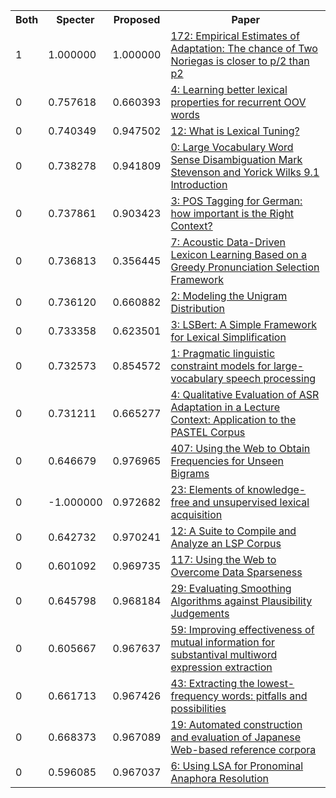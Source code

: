 <html><table><tr>
<th>Both</th>
<th>Specter</th>
<th>Proposed</th>
<th>Paper</th>
</tr>
<tr>
<td>1</td>
<td>1.000000</td>
<td>1.000000</td>
<td><a href="https://www.semanticscholar.org/paper/efada5827fd7eedecb4a7dc101caa4509a9f770f">172: Empirical Estimates of Adaptation: The chance of Two Noriegas is closer to p/2 than p2</a></td>
</tr>
<tr>
<td>0</td>
<td>0.757618</td>
<td>0.660393</td>
<td><a href="https://www.semanticscholar.org/paper/0ad6afe9e7d8a81442eafb621c9f507fbc15420d">4: Learning better lexical properties for recurrent OOV words</a></td>
</tr>
<tr>
<td>0</td>
<td>0.740349</td>
<td>0.947502</td>
<td><a href="https://www.semanticscholar.org/paper/7122e15d778982253ffb6a355c00d48bf90e81c5">12: What is Lexical Tuning?</a></td>
</tr>
<tr>
<td>0</td>
<td>0.738278</td>
<td>0.941809</td>
<td><a href="https://www.semanticscholar.org/paper/77a0d60da8855b18c6f3358295b63e34671fb6e7">0: Large Vocabulary Word Sense Disambiguation Mark Stevenson and Yorick Wilks 9.1 Introduction</a></td>
</tr>
<tr>
<td>0</td>
<td>0.737861</td>
<td>0.903423</td>
<td><a href="https://www.semanticscholar.org/paper/22f67bec1a05816213c150966d2db4e06c226dd5">3: POS Tagging for German: how important is the Right Context?</a></td>
</tr>
<tr>
<td>0</td>
<td>0.736813</td>
<td>0.356445</td>
<td><a href="https://www.semanticscholar.org/paper/0884c2ffd34af1c6d0b9cc5aa08f9efac604fd60">7: Acoustic Data-Driven Lexicon Learning Based on a Greedy Pronunciation Selection Framework</a></td>
</tr>
<tr>
<td>0</td>
<td>0.736120</td>
<td>0.660882</td>
<td><a href="https://www.semanticscholar.org/paper/c4ff1df07755699b76c9f6a7891b6c67a15a320f">2: Modeling the Unigram Distribution</a></td>
</tr>
<tr>
<td>0</td>
<td>0.733358</td>
<td>0.623501</td>
<td><a href="https://www.semanticscholar.org/paper/5be4a94f693efaf2167e021349677ed9baa21e03">3: LSBert: A Simple Framework for Lexical Simplification</a></td>
</tr>
<tr>
<td>0</td>
<td>0.732573</td>
<td>0.854572</td>
<td><a href="https://www.semanticscholar.org/paper/fb570a1f380f18a946bc318d828ff45fc0bb3686">1: Pragmatic linguistic constraint models for large-vocabulary speech processing</a></td>
</tr>
<tr>
<td>0</td>
<td>0.731211</td>
<td>0.665277</td>
<td><a href="https://www.semanticscholar.org/paper/e2d6614b1fc90fce21d47f2ceced68690222d042">4: Qualitative Evaluation of ASR Adaptation in a Lecture Context: Application to the PASTEL Corpus</a></td>
</tr>
<tr>
<td>0</td>
<td>0.646679</td>
<td>0.976965</td>
<td><a href="https://www.semanticscholar.org/paper/5dfed29550d75cca99019aa52d40038dcb23b3cb">407: Using the Web to Obtain Frequencies for Unseen Bigrams</a></td>
</tr>
<tr>
<td>0</td>
<td>-1.000000</td>
<td>0.972682</td>
<td><a href="https://www.semanticscholar.org/paper/1178fef1e14b59576a8664ca10e33dee091f631e">23: Elements of knowledge-free and unsupervised lexical acquisition</a></td>
</tr>
<tr>
<td>0</td>
<td>0.642732</td>
<td>0.970241</td>
<td><a href="https://www.semanticscholar.org/paper/3a3bae987300f2c4e6295895cac50c3f407c4ae0">12: A Suite to Compile and Analyze an LSP Corpus</a></td>
</tr>
<tr>
<td>0</td>
<td>0.601092</td>
<td>0.969735</td>
<td><a href="https://www.semanticscholar.org/paper/79883c30922037c93392ddbbecc6fd35674a6a1c">117: Using the Web to Overcome Data Sparseness</a></td>
</tr>
<tr>
<td>0</td>
<td>0.645798</td>
<td>0.968184</td>
<td><a href="https://www.semanticscholar.org/paper/495bb113512576b76ce84891d40e243cc75708f4">29: Evaluating Smoothing Algorithms against Plausibility Judgements</a></td>
</tr>
<tr>
<td>0</td>
<td>0.605667</td>
<td>0.967637</td>
<td><a href="https://www.semanticscholar.org/paper/4d2f222bb99a58806305622cc839458982efe1e4">59: Improving effectiveness of mutual information for substantival multiword expression extraction</a></td>
</tr>
<tr>
<td>0</td>
<td>0.661713</td>
<td>0.967426</td>
<td><a href="https://www.semanticscholar.org/paper/886dffd5b9d41c77365fb3893dd05f2067862d13">43: Extracting the lowest-frequency words: pitfalls and possibilities</a></td>
</tr>
<tr>
<td>0</td>
<td>0.668373</td>
<td>0.967089</td>
<td><a href="https://www.semanticscholar.org/paper/eda16a34520749ba52ebda8dc83c81df8c19dc73">19: Automated construction and evaluation of Japanese Web-based reference corpora</a></td>
</tr>
<tr>
<td>0</td>
<td>0.596085</td>
<td>0.967037</td>
<td><a href="https://www.semanticscholar.org/paper/c0787bd0b480990908392962cec8d2a1cef909f0">6: Using LSA for Pronominal Anaphora Resolution</a></td>
</tr>
</table></html>
